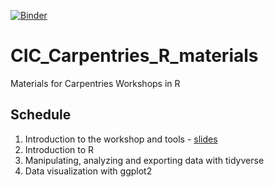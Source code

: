 [![Binder](https://mybinder.org/badge_logo.svg)](https://mybinder.org/v2/gh/CurtinIC/CIC_Carpentries_R_materials/master?urlpath=rstudio)


# CIC_Carpentries_R_materials
Materials for Carpentries Workshops in R

## Schedule

1.  Introduction to the workshop and tools - [slides](https://docs.google.com/presentation/d/1l3k8o2-Q3cx0--QC11LD2VgVP1hvpVPD_0X2m8hjk-o/edit?usp=sharing)
2.  Introduction to R
3. 	Manipulating, analyzing and exporting data with tidyverse
4. 	Data visualization with ggplot2

